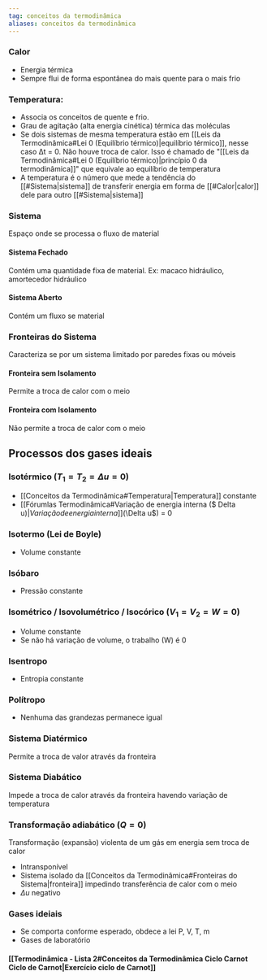 ```yaml
---
tag: conceitos da termodinâmica
aliases: conceitos da termodinâmica
---
```

### Calor
- Energia térmica
- Sempre flui de forma espontânea do mais quente para o mais frio

### Temperatura:
- Associa os conceitos de quente e frio. 
- Grau de agitação (alta energia cinética) térmica das moléculas
- Se dois sistemas de mesma temperatura estão em [[Leis da Termodinâmica#Lei 0 (Equilíbrio térmico)|equilíbrio térmico]], nesse caso Δt = 0. Não houve troca de calor. Isso é chamado de "[[Leis da Termodinâmica#Lei 0 (Equilíbrio térmico)|princípio 0 da termodinâmica]]" que equivale ao equilíbrio de temperatura
- A temperatura é o número que mede a tendência do [[#Sistema|sistema]] de transferir energia em forma de [[#Calor|calor]] dele para outro [[#Sistema|sistema]]

### Sistema
  Espaço onde se processa o fluxo de material

#### Sistema Fechado
  Contém uma quantidade fixa de material.
  Ex: macaco hidráulico, amortecedor hidráulico

#### Sistema Aberto
  Contém um fluxo se material

### Fronteiras do Sistema
Caracteriza se por um sistema limitado por paredes fixas ou móveis

#### Fronteira sem Isolamento
Permite a troca de calor com o meio

#### Fronteira com Isolamento
Não permite a troca de calor com o meio

## Processos dos gases ideais
### Isotérmico ($T_1=T_2=\Delta u=0$)
- [[Conceitos da Termodinâmica#Temperatura|Temperatura]] constante
- [[Fórumlas Termodinâmica#Variação de energia interna ($ Delta u$)|Variação de energia interna]] ($\Delta u$) = 0
### Isotermo (Lei de Boyle)
 - Volume constante
### Isóbaro
 - Pressão constante
### Isométrico / Isovolumétrico / Isocórico ($V_1=V_2=W=0$)
- Volume constante
- Se não há variação de volume, o trabalho (W) é 0
### Isentropo
- Entropia constante
### Polítropo
  - Nenhuma das grandezas permanece igual

### Sistema Diatérmico
Permite a troca de valor através da fronteira 

### Sistema Diabático 
Impede a troca de calor através da fronteira havendo variação de temperatura

### Transformação adiabático ($Q=0$)
Transformação (expansão) violenta de um gás em energia sem troca de calor
- Intransponível
- Sistema isolado da [[Conceitos da Termodinâmica#Fronteiras do Sistema|fronteira]] impedindo transferência de calor com o meio
- $\Delta u$ negativo 

### Gases ideiais
 - Se comporta conforme esperado, obdece a lei P, V, T, m
 - Gases de laboratório
 
#### [[Termodinâmica - Lista 2#Conceitos da Termodinâmica Ciclo Carnot Ciclo de Carnot|Exercício ciclo de Carnot]]

